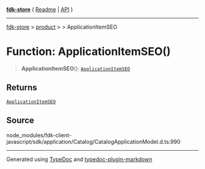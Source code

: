 [**fdk-store**](../../../README.md) ( [Readme](../../../README.md) \| [API](../../../API.md) )

---

[fdk-store](../../../API.md) > [product](../../README.md) > [<internal>](../README.md) > ApplicationItemSEO

# Function: ApplicationItemSEO()

> **ApplicationItemSEO**(): [`ApplicationItemSEO`](../type-aliases/type-alias.ApplicationItemSEO.md)

## Returns

[`ApplicationItemSEO`](../type-aliases/type-alias.ApplicationItemSEO.md)

## Source

node_modules/fdk-client-javascript/sdk/application/Catalog/CatalogApplicationModel.d.ts:990

---

Generated using [TypeDoc](https://typedoc.org/) and [typedoc-plugin-markdown](https://www.npmjs.com/package/typedoc-plugin-markdown)
